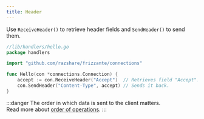 ```yaml
---
title: Header
---
```


Use `ReceiveHeader()` to retrieve header fields and `SendHeader()` to send them.

```go
//lib/handlers/hello.go
package handlers

import "github.com/razshare/frizzante/connections"

func Hello(con *connections.Connection) {
    accept := con.ReceiveHeader("Accept")  // Retrieves field "Accept".
    con.SendHeader("Content-Type", accept) // Sends it back.
}
```

:::danger
The order in which data is sent to the client matters. <br/>
Read more about [order of operations](../order-of-operations).
:::
